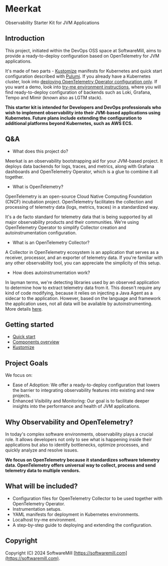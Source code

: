 # Meerkat

Observability Starter Kit for JVM Applications

## Introduction

This project, initiated within the DevOps OSS space at SoftwareMill, aims to provide a ready-to-deploy configuration based on OpenTelemetry for JVM applications. 

It's made of two parts - [Kustomize](https://kustomize.io/#overview) manifests for Kubernetes and quick start configuration described with [Pulumi](https://www.pulumi.com/docs/languages-sdks/javascript/). If you already have a Kubernetes cluster, look into [deploying OpenTelemetry Operator configuration only](docs/Kustomize.md). If you want a demo, look into [try-me environment instructions](docs/TryMe.md), where you will find ready-to-deploy configuration of backends such as Loki, Grafana, Tempo and Mimir (known also as LGTM stack).

**This starter kit is intended for Developers and DevOps professionals who wish to implement observability into their JVM-based applications using Kubernetes.
Future plans include extending the configuration to additional platforms beyond Kubernetes, such as AWS ECS.**

## Q&A

- What does this project do?

Meerkat is an observability bootstrapping aid for your JVM-based project. It deploys data backends for logs, traces, and metrics, along with Grafana dashboards and OpenTelemetry Operator, which is a glue to combine it all together.

- What is OpenTelemetry?

OpenTelemetry is an open-source Cloud Native Computing Foundation (CNCF) incubation project.
OpenTelemetry facilitates the collection and processing of telemetry data (logs, metrics, traces) in a standardized way. 

It's a de facto standard for telemetry data that is being supported by all major observability products and their communities. We're using OpenTelemetry Operator to simplify Collector creation and autoinstrumentation configuration.

- What is an OpenTelemetry Collector?

A Collector in OpenTelemetry ecosystem is an application that serves as a receiver, processor, and an exporter of telemetry data. If you're familiar with any other observability tool, you can appreciate the simplicity of this setup. 

- How does autoinstrumentation work?

In layman terms, we're detecting libraries used by an observed application to determine how to extract telemetry data from it. This doesn't require any kind of code modifying, because it relies on injecting a Java Agent as a sidecar to the application. However, based on the language and framework the application uses, not all data will be available by autoinstrumenting. More details [here](https://github.com/open-telemetry/opentelemetry-java-instrumentation/blob/main/docs/supported-libraries.md).

## Getting started

- [Quick start](docs/TryMe.md)
- [Components overview](docs/Components.md)
- [Kustomize](docs/Kustomize.md)

## Project Goals

We focus on:

- Ease of Adoption: We offer a ready-to-deploy configuration that lowers the barrier to integrating observability features into existing and new projects.
- Enhanced Visibility and Monitoring: Our goal is to facilitate deeper insights into the performance and health of JVM applications.

## Why Observability and OpenTelemetry?

In today's complex software environments, observability plays a crucial role.
It allows developers not only to see what is happening inside their applications but also to identify bottlenecks,
optimize processes, and quickly analyze and resolve issues.

**We focus on OpenTelemetry because it standardizes software telemetry data. OpenTelemetry offers universal way to collect, process and send telemetry data to multiple vendors.**

## What will be included?

- Configuration files for OpenTelemetry Collector to be used together with OpenTelemetry Operator.
- Instrumentation setups.
- YAML manifests for deployment in Kubernetes environments.
- Localhost try-me environment.
- A step-by-step guide to deploying and extending the configuration.

## Copyright

Copyright (C) 2024 SoftwareMill [https://softwaremill.com](https://softwaremill.com).
